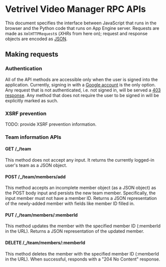 # Vetrivel Video Manager RPC APIs
This document specifies the interface between JavaScript that runs in the
browser and the Python code that runs on App Engine server. Requests are made
as `XmlHTTPRequest`s (*XHRs* from here on); request and response objects are
encoded as [JSON](http://json.org/).

## Making requests
### Authentication
All of the API methods are accessible only when the user is signed into the
application. Currently, signing in with a
[Google account](https://en.wikipedia.org/wiki/Google_Account) is the only
option. Any request that is not authenticated, i.e. not signed in, will be
served a [403 response](https://httpstatuses.com/403). Any method that does not
require the user to be signed in will be explicitly marked as such.

### XSRF prevention
TODO: provide XSRF prevention information.

### Team information APIs
#### GET /_/team
This method does not accept any input. It returns the currently logged-in
user's team as a JSON object.

#### POST /_/team/members/add
This method accepts an incomplete member object (as a JSON object) as the POST
body input and persists the new team member. Specifically, the input member
must not have a member ID. Returns a JSON representation of the newly-added
member with fields like member ID filled in.

#### PUT /_/team/members/:memberId
This method updates the member with the specified member ID (:memberId in the
URL). Returns a JSON representation of the updated member.

#### DELETE /_/team/members/:memberId
This method deletes the member with the specified member ID (:memberId in the
URL). When successful, responds with a "204 No Content" response.
